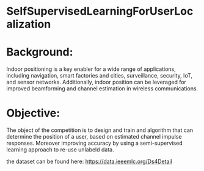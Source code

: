 # SelfSupervisedLearningForUserLocalization

# Background:
Indoor positioning is a key enabler for a wide range of applications, including navigation, smart factories and cities, surveillance, security, IoT, and sensor networks. Additionally, indoor position can be leveraged for improved beamforming and channel estimation in wireless communications.

# Objective:
The object of the competition is to design and train and algorithm that can determine the position of a user, based on estimated channel impulse responses. Moreover improving accuracy by using a semi-supervised learning approach to re-use unlabeld data.

the dataset can be found here: https://data.ieeemlc.org/Ds4Detail
